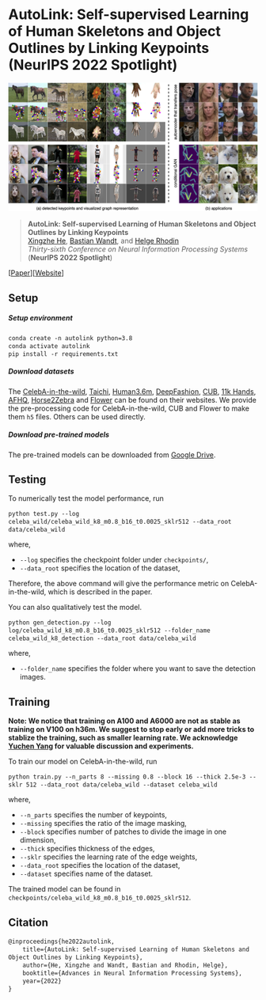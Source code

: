 # AutoLink: Self-supervised Learning of Human Skeletons and Object Outlines by Linking Keypoints (NeurIPS 2022 Spotlight)

![](assets/teaser.png)

> **AutoLink: Self-supervised Learning of Human Skeletons and Object Outlines by Linking Keypoints** <br>
> [Xingzhe He](https://xingzhehe.github.io/), [Bastian Wandt](http://bastianwandt.de/), and [Helge Rhodin](http://helge.rhodin.de/) <br>
> *Thirty-sixth Conference on Neural Information Processing Systems* (**NeurIPS 2022 Spotlight**)

[[Paper](https://arxiv.org/abs/2205.10636)][[Website](https://xingzhehe.github.io/autolink/)]

## Setup

##### Setup environment

```
conda create -n autolink python=3.8
conda activate autolink
pip install -r requirements.txt
```

##### Download datasets

The [CelebA-in-the-wild](https://mmlab.ie.cuhk.edu.hk/projects/CelebA.html), [Taichi](https://github.com/AliaksandrSiarohin/motion-cosegmentation), [Human3.6m](http://vision.imar.ro/human3.6m/description.php), [DeepFashion](https://github.com/theRealSuperMario/unsupervised-disentangling/tree/reproducing_baselines/original_code/custom_datasets/deepfashion), [CUB](http://www.vision.caltech.edu/visipedia/CUB-200-2011.html), [11k Hands](https://sites.google.com/view/11khands), [AFHQ](https://github.com/clovaai/stargan-v2), [Horse2Zebra](https://www.kaggle.com/datasets/balraj98/horse2zebra-dataset) and [Flower](https://www.robots.ox.ac.uk/~vgg/data/flowers/102/index.html) can be found on their websites. We provide the pre-processing code for CelebA-in-the-wild, CUB and Flower to make them `h5` files. Others can be used directly.

##### Download pre-trained models

The pre-trained models can be downloaded from [Google Drive](https://drive.google.com/drive/folders/1XTY0rZ2uO3BYV7Jxp13IOaAcmKBJ7RmA?usp=sharing).

## Testing

To numerically test the model performance, run

```
python test.py --log celeba_wild/celeba_wild_k8_m0.8_b16_t0.0025_sklr512 --data_root data/celeba_wild
```

where, 

- `--log` specifies the checkpoint folder under `checkpoints/`,
- `--data_root` specifies the location of the dataset, 

Therefore, the above command will give the performance metric on CelebA-in-the-wild, which is described in the paper.

You can also qualitatively test the model.

```
python gen_detection.py --log log/celeba_wild_k8_m0.8_b16_t0.0025_sklr512 --folder_name celeba_wild_k8_detection --data_root data/celeba_wild
```

where,

- `--folder_name` specifies the folder where you want to save the detection images.

## Training

**Note: We notice that training on A100 and A6000 are not as stable as training on V100 on h36m. We suggest to stop early or add more tricks to stablize the training, such as smaller learning rate. We acknowledge [Yuchen Yang](https://charrrrrlie.github.io/) for valuable discussion and experiments.**

To train our model on CelebA-in-the-wild, run

```
python train.py --n_parts 8 --missing 0.8 --block 16 --thick 2.5e-3 --sklr 512 --data_root data/celeba_wild --dataset celeba_wild
```

where, 

- `--n_parts` specifies the number of keypoints,
- `--missing` specifies the ratio of the image masking,
- `--block` specifies number of patches to divide the image in one dimension,
- `--thick` specifies thickness of the edges,
- `--sklr` specifies the learning rate of the edge weights,
- `--data_root` specifies the location of the dataset,
- `--dataset` specifies name of the dataset.

The trained model can be found in `checkpoints/celeba_wild_k8_m0.8_b16_t0.0025_sklr512`.

## Citation

```
@inproceedings{he2022autolink,
    title={AutoLink: Self-supervised Learning of Human Skeletons and Object Outlines by Linking Keypoints},
    author={He, Xingzhe and Wandt, Bastian and Rhodin, Helge},
    booktitle={Advances in Neural Information Processing Systems},
    year={2022}
}
```
